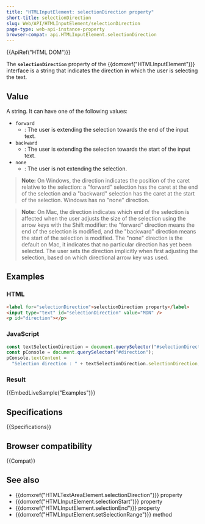 ```yaml
---
title: "HTMLInputElement: selectionDirection property"
short-title: selectionDirection
slug: Web/API/HTMLInputElement/selectionDirection
page-type: web-api-instance-property
browser-compat: api.HTMLInputElement.selectionDirection
---
```


{{ApiRef("HTML DOM")}}

The **`selectionDirection`** property of the {{domxref("HTMLInputElement")}} interface is a string that indicates the direction in which the user is selecting the text.

## Value

A string. It can have one of the following values:

- `forward`
  - : The user is extending the selection towards the end of the input text.
- `backward`
  - : The user is extending the selection towards the start of the input text.
- `none`
  - : The user is not extending the selection.

> **Note:** On Windows, the direction indicates the position of the caret relative to the selection: a "forward" selection has the caret at the end of the selection and a "backward" selection has the caret at the start of the selection. Windows has no "none" direction.

> **Note:** On Mac, the direction indicates which end of the selection is affected when the user adjusts the size of the selection using the arrow keys with the Shift modifier: the "forward" direction means the end of the selection is modified, and the "backward" direction means the start of the selection is modified. The "none" direction is the default on Mac, it indicates that no particular direction has yet been selected. The user sets the direction implicitly when first adjusting the selection, based on which directional arrow key was used.

## Examples

### HTML

```html
<label for="selectionDirection">selectionDirection property</label>
<input type="text" id="selectionDirection" value="MDN" />
<p id="direction"></p>
```

### JavaScript

```js
const textSelectionDirection = document.querySelector("#selectionDirection");
const pConsole = document.querySelector("#direction");
pConsole.textContent =
  "Selection direction : " + textSelectionDirection.selectionDirection;
```

### Result

{{EmbedLiveSample("Examples")}}

## Specifications

{{Specifications}}

## Browser compatibility

{{Compat}}

## See also

- {{domxref("HTMLTextAreaElement.selectionDirection")}} property
- {{domxref("HTMLInputElement.selectionStart")}} property
- {{domxref("HTMLInputElement.selectionEnd")}} property
- {{domxref("HTMLInputElement.setSelectionRange")}} method
